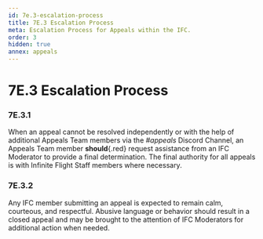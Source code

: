 ```yaml
---
id: 7e.3-escalation-process
title: 7E.3 Escalation Process
meta: Escalation Process for Appeals within the IFC.
order: 3
hidden: true
annex: appeals
---
```




# 7E.3 Escalation Process



### 7E.3.1

When an appeal cannot be resolved independently or with the help of additional Appeals Team members via the *#appeals* Discord Channel, an Appeals Team member **should**{.red} request assistance from an IFC Moderator to provide a final determination. The final authority for all appeals is with Infinite Flight Staff members where necessary. 



### 7E.3.2

Any IFC member submitting an appeal is expected to remain calm, courteous, and respectful. Abusive language or behavior should result in a closed appeal and may be brought to the attention of IFC Moderators for additional action when needed. 